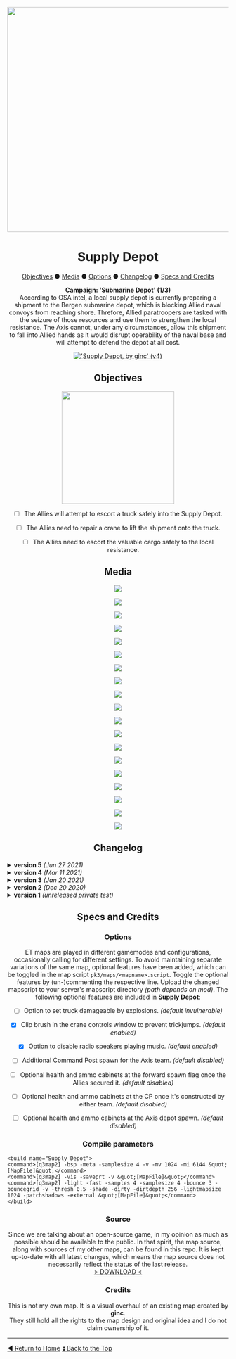 <!-- HEADER -->
<div align="center">
 
<a href="https://raw.githubusercontent.com/realkemon/home/master/levelshots/supply/supply.png"><img src="https://raw.githubusercontent.com/realkemon/home/master/levelshots/supply/supply.png" width="512"/></a>

# Supply Depot
 
<!-- TOC -->
<a href="https://github.com/realkemon/home/blob/master/pages/etl_supply.md#objectives">Objectives</a> ● <a href="https://github.com/realkemon/home/blob/master/pages/etl_supply.md#media">Media</a> ● <a href="https://github.com/realkemon/home/blob/master/pages/etl_supply.md#options">Options</a> ● <a href="https://github.com/realkemon/home/blob/master/pages/etl_supply.md#changelog">Changelog</a> ● <a href="https://github.com/realkemon/home/blob/master/pages/etl_supply.md#specs_and_credits">Specs and Credits</a>
<!-- STORY -->
**Campaign: 'Submarine Depot' (1/3)**
 <br>
According to OSA intel, a local supply depot is currently preparing a shipment to the Bergen submarine depot, which is blocking Allied naval convoys from reaching shore. Threfore, Allied paratroopers are tasked with the seizure of those resources and use them to strengthen the local resistance. The Axis cannot, under any circumstances, allow this shipment to fall into Allied hands as it would disrupt operability of the naval base and will attempt to defend the depot at all cost.
<br>
 
<a href="https://www.moddb.com/mods/etlegacy/addons/supply-depot-by-ginc-v4" title="Download 'Supply Depot, by ginc' (v4) - Mod DB" target="_blank"><img src="https://button.moddb.com/download/medium/210427.png" alt="'Supply Depot, by ginc' (v4)" /></a>

## Objectives
 
<a href="https://raw.githubusercontent.com/realkemon/home/master/levelshots/supply/supply_cc_overlay.png"><img src="https://raw.githubusercontent.com/realkemon/home/master/levelshots/supply/supply_cc_overlay.png" width="256"/></a>
 
* [ ] The Allies will attempt to escort a truck safely into the Supply Depot.
* [ ] The Allies need to repair a crane to lift the shipment onto the truck.
* [ ] The Allies need to escort the valuable cargo safely to the local resistance.


## Media
<a href="https://raw.githubusercontent.com/realkemon/home/master/levelshots/supply/supply1.jpg"><img src="https://raw.githubusercontent.com/realkemon/home/master/levelshots/supply/supply1.jpg"></a>

<a href="https://raw.githubusercontent.com/realkemon/home/master/levelshots/supply/supply2.jpg"><img src="https://raw.githubusercontent.com/realkemon/home/master/levelshots/supply/supply2.jpg"></a>

<a href="https://raw.githubusercontent.com/realkemon/home/master/levelshots/supply/supply3.jpg"><img src="https://raw.githubusercontent.com/realkemon/home/master/levelshots/supply/supply3.jpg"></a>

<a href="https://raw.githubusercontent.com/realkemon/home/master/levelshots/supply/supply4.jpg"><img src="https://raw.githubusercontent.com/realkemon/home/master/levelshots/supply/supply4.jpg"></a>

<a href="https://raw.githubusercontent.com/realkemon/home/master/levelshots/supply/supply5.jpg"><img src="https://raw.githubusercontent.com/realkemon/home/master/levelshots/supply/supply5.jpg"></a>

<a href="https://raw.githubusercontent.com/realkemon/home/master/levelshots/supply/supply6.jpg"><img src="https://raw.githubusercontent.com/realkemon/home/master/levelshots/supply/supply6.jpg"></a>

<a href="https://raw.githubusercontent.com/realkemon/home/master/levelshots/supply/supply7.jpg"><img src="https://raw.githubusercontent.com/realkemon/home/master/levelshots/supply/supply7.jpg"></a>

<a href="https://raw.githubusercontent.com/realkemon/home/master/levelshots/supply/supply8.jpg"><img src="https://raw.githubusercontent.com/realkemon/home/master/levelshots/supply/supply8.jpg"></a>

<a href="https://raw.githubusercontent.com/realkemon/home/master/levelshots/supply/supply9.jpg"><img src="https://raw.githubusercontent.com/realkemon/home/master/levelshots/supply/supply9.jpg"></a>

<a href="https://raw.githubusercontent.com/realkemon/home/master/levelshots/supply/supply10.jpg"><img src="https://raw.githubusercontent.com/realkemon/home/master/levelshots/supply/supply10.jpg"></a>

<a href="https://raw.githubusercontent.com/realkemon/home/master/levelshots/supply/supply11.jpg"><img src="https://raw.githubusercontent.com/realkemon/home/master/levelshots/supply/supply11.jpg"></a>

<a href="https://raw.githubusercontent.com/realkemon/home/master/levelshots/supply/supply12.jpg"><img src="https://raw.githubusercontent.com/realkemon/home/master/levelshots/supply/supply12.jpg"></a>

<a href="https://raw.githubusercontent.com/realkemon/home/master/levelshots/supply/supply13.jpg"><img src="https://raw.githubusercontent.com/realkemon/home/master/levelshots/supply/supply13.jpg"></a>

<a href="https://raw.githubusercontent.com/realkemon/home/master/levelshots/supply/supply14.jpg"><img src="https://raw.githubusercontent.com/realkemon/home/master/levelshots/supply/supply14.jpg"></a>

<a href="https://raw.githubusercontent.com/realkemon/home/master/levelshots/supply/supply15.jpg"><img src="https://raw.githubusercontent.com/realkemon/home/master/levelshots/supply/supply15.jpg"></a>

<a href="https://raw.githubusercontent.com/realkemon/home/master/levelshots/supply/supply16.jpg"><img src="https://raw.githubusercontent.com/realkemon/home/master/levelshots/supply/supply16.jpg"></a>

<a href="https://raw.githubusercontent.com/realkemon/home/master/levelshots/supply/supply17.jpg"><img src="https://raw.githubusercontent.com/realkemon/home/master/levelshots/supply/supply17.jpg"></a>

<a href="https://raw.githubusercontent.com/realkemon/home/master/levelshots/supply/supply18.jpg"><img src="https://raw.githubusercontent.com/realkemon/home/master/levelshots/supply/supply18.jpg"></a>

<a href="https://raw.githubusercontent.com/realkemon/home/master/levelshots/supply/supply19.jpg"><img src="https://raw.githubusercontent.com/realkemon/home/master/levelshots/supply/supply19.jpg"></a>

## Changelog

</div>

<details>
 <summary><b>version 5</b> <i>(Jun 27 2021)</i></summary>
 
* [x] Fixed `crane_sound` (constructed controls) playing in second round after `/map_restart`.
* [x] Added unique `id`s for spawn slots to prepare [this](https://github.com/etlegacy/etlegacy/issues/1641) feature.
* [x] Changed and restructured assets to increase shared content across all overhauls.
</details>

<details>
 <summary><b>version 4</b> <i>(Mar 11 2021)</i></summary>
 
* [x] Re-added *'Truck is in position'* line as announcement. *(Thank you SAP for reporting)*
* [x] Added satchel exploit fix for crane controls. *(Thank you jobhh for reporting)*
* [x] Added optional spawn cabinets. *(Thank you Dmxj for requesting)*
* [x] Fixed speaker pointing to incorrect sound file.
</details>

<details>
 <summary><b>version 3</b> <i>(Jan 20 2021)</i></summary>
 
* [x] Substantial performance improvements by reducing drawn surfaces with adjusted light settings. *(Thank you hatcher for comprehensive support)*
* [x] Provided option to toggle truck invulnerable or not through mapscript (invulnerable by default). *(Thank you ETc.Jay for reporting and absolutely huge thanks to Ensiform for finding the perfect way to do this)*
* [x] Fixed gold crate support blocks visible through walls.
* [x] Fixed `setstate` errors in console after dynamiting 1st main gate. *(Thank you WuTangH for reporting)*
* [x] Fixed CP sound playing in second round after `/map_restart`. *(Thank you WuTangH for reporting)*
* [x] Fixed `surfaceparm grasssteps` to add missing sounds when walking on grass. *(Thank you WuTangH and Aciz for reporting)*
* [x] Adjusted clip brush at forward bunker teamdoor/gate to prevent getting stuck on the edge. 
* [x] Crate controls not showing satchel icon for Axis. *(Thank you WuTangH for reporting)*
* [x] Fixed visible seams in terrain textures.
* [x] Increased amount of spawn slots from 20vs20 to 32vs32. *(Thank you Dmxj for reporting)*
* [x] Fixed skyportal incorectly having sky shader instead of mountain.
* [x] Fixed flying rock next to east depot wall.
* [x] Reduced weird shadows from the ceiling lampshades. *(Thank you Aciz for reporting.)*
</details>

<details>
 <summary><b>version 2</b> <i>(Dec 20 2020)</i></summary>
 
* [x] Changed floodlight colour to uniform white. *(Thank you Aciz for reporting.)*
* [x] Fixed vanilla ET compatibility. *(Thank you Kate for reporting.)*
* [x] Fixed various trickjumps. *(Thank you Aciz for reporting.)*
* [x] Cleaned collision for easier player movement. *(Thank you Aciz for reporting.)*
* [x] Fixed mirrored textures in vanilla ET. *(Thank you Aciz for reporting.)*
* [x] Changed crane control construction indicators for clearer visibility.
* [x] Improved lighting and general visibility.
* [x] Fixed issue where planting landmines was possible everywhere. *(Thank you Aciz for reporting.)*
</details>

<details>
 <summary><b>version 1</b> <i>(unreleased private test)</i></summary>
 
* [x] Added targetname and scriptname to nearly all in-game entities to enable server admins to build custom scripts if desired.
* [x] Extended map skywards to allow for free shoutcaster/spectator movement.
* [x] Implemented windows into the forward bunker roof to allow shoutcasters and spectators to maintain an overview at all times.
* [x] Comprehensive rework of structural mesh to improve on VIS.
* [x] Removed player collision from noticeboards, picture frames, lying doors etc.
* [x] Enlarged some door and window frames for more consistent use of dimensions across the map.
* [x] Colour-coded stairwells in forward bunker.
* [x] Fixed clip position of destroyed allied cp model.
* [x] Removed collision from crane rope.
* [x] Dispersed spawn points to declutter mass spawn events.
* [x] Adjusted terrain around some rocks to prevent leaks at the border.
* [x] Added team specific CP sounds.
* [x] Re-added previously removed radio speakers.
* [x] Increased player count to 20v20.
* [x] Added external antenna as visual indicator for CP status.
* [x] Changed depot alarm to only sound for a specific time (15 seconds) instead of linked to the truck position.
</details>

<div align="center">

## Specs and Credits

### Options
 
ET maps are played in different gamemodes and configurations, occasionally calling for different settings. To avoid maintaining separate variations of the same map, optional features have been added, which can be toggled in the map script `pk3/maps/<mapname>.script`. Toggle the optional features by (un-)commenting the respective line. Upload the changed mapscript to your server's mapscript directory *(path depends on mod)*. The following optional features are included in **Supply Depot**:
* [ ] Option to set truck damageable by explosions. *(default invulnerable)*
* [x] Clip brush in the crane controls window to prevent trickjumps. *(default enabled)*
* [x] Option to disable radio speakers playing music. *(default enabled)*
* [ ] Additional Command Post spawn for the Axis team. *(default disabled)*
* [ ] Optional health and ammo cabinets at the forward spawn flag once the Allies secured it. *(default disabled)*
* [ ] Optional health and ammo cabinets at the CP once it's constructed by either team. *(default disabled)*
* [ ] Optional health and ammo cabinets at the Axis depot spawn. *(default disabled)*
 
 
### Compile parameters

</div>

```
<build name="Supply Depot">
<command>[q3map2] -bsp -meta -samplesize 4 -v -mv 1024 -mi 6144 &quot;[MapFile]&quot;</command>
<command>[q3map2] -vis -saveprt -v &quot;[MapFile]&quot;</command>
<command>[q3map2] -light -fast -samples 4 -samplesize 4 -bounce 3 -bouncegrid -v -thresh 0.5 -shade -dirty -dirtdepth 256 -lightmapsize 1024 -patchshadows -external &quot;[MapFile]&quot;</command>
</build>
```

<div align="center">
 
### Source
Since we are talking about an open-source game, in my opinion as much as possible should be available to the public. In that spirit, the map source, along with sources of my other maps, can be found in this repo. It is kept up-to-date with all latest changes, which means the map source does not necessarily reflect the status of the last release.
<br>
<a href="https://github.com/realkemon/home/tree/master/maps">> DOWNLOAD <</a>
 
### Credits
This is not my own map. It is a visual overhaul of an existing map created by **ginc**.
<br>
They still hold all the rights to the map design and original idea and I do not claim ownership of it.

</div>

----
[:arrow_backward: Return to Home](https://github.com/realkemon/home/blob/master/README.md) [:arrow_double_up: Back to the Top](https://github.com/realkemon/home/blob/master/pages/etl_supply.md)
